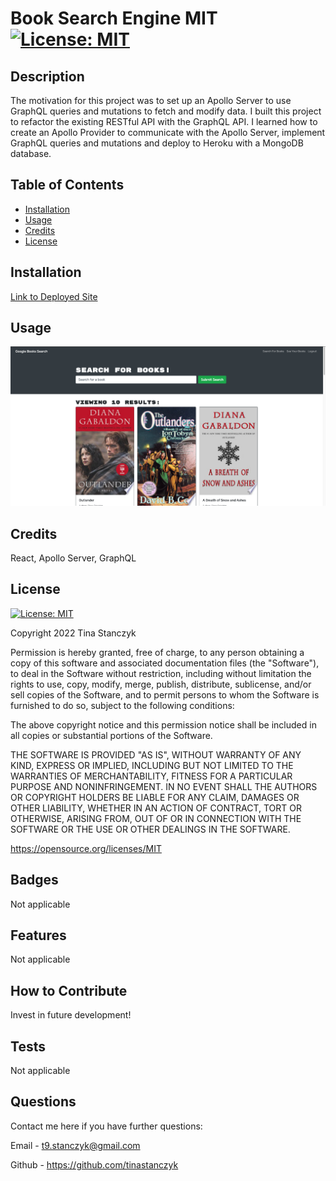 # Book Search Engine MIT [![License: MIT](https://img.shields.io/badge/License-MIT-yellow.svg)](https://opensource.org/licenses/MIT)
  ## Description
  The motivation for this project was to set up an Apollo Server to use GraphQL queries and mutations to fetch and modify data. I built this project to refactor the existing RESTful API with the GraphQL API. I learned how to create an Apollo Provider to communicate with the Apollo Server, implement GraphQL queries and mutations and deploy to Heroku with a MongoDB database.

  ## Table of Contents
  - [Installation](#installation)
  - [Usage](#usage)
  - [Credits](#credits)
  - [License](#license)
  
  ## Installation
  [Link to Deployed Site](https://nameless-reaches-44017.herokuapp.com/)

  ## Usage

  ![Screenshot of App](assets/images/se-screenshot.png)
  
  ## Credits
  React, Apollo Server, GraphQL

  ## License
  [![License: MIT](https://img.shields.io/badge/License-MIT-yellow.svg)](https://opensource.org/licenses/MIT)

  Copyright 2022 Tina Stanczyk

  Permission is hereby granted, free of charge, to any person obtaining a copy of this software and associated documentation files (the "Software"), to deal in the Software without restriction, including without limitation the rights to use, copy, modify, merge, publish, distribute, sublicense, and/or sell copies of the Software, and to permit persons to whom the Software is furnished to do so, subject to the following conditions:
  
  The above copyright notice and this permission notice shall be included in all copies or substantial portions of the Software.
  
  THE SOFTWARE IS PROVIDED "AS IS", WITHOUT WARRANTY OF ANY KIND, EXPRESS OR IMPLIED, INCLUDING BUT NOT LIMITED TO THE WARRANTIES OF MERCHANTABILITY, FITNESS FOR A PARTICULAR PURPOSE AND NONINFRINGEMENT. IN NO EVENT SHALL THE AUTHORS OR COPYRIGHT HOLDERS BE LIABLE FOR ANY CLAIM, DAMAGES OR OTHER LIABILITY, WHETHER IN AN ACTION OF CONTRACT, TORT OR OTHERWISE, ARISING FROM, OUT OF OR IN CONNECTION WITH THE SOFTWARE OR THE USE OR OTHER DEALINGS IN THE SOFTWARE.
  
  

  https://opensource.org/licenses/MIT

  ## Badges
  Not applicable

  ## Features
  Not applicable

  ## How to Contribute
  Invest in future development!

  ## Tests
  Not applicable

  ## Questions
  Contact me here if you have further questions: 

  Email - t9.stanczyk@gmail.com 

  Github - https://github.com/tinastanczyk 